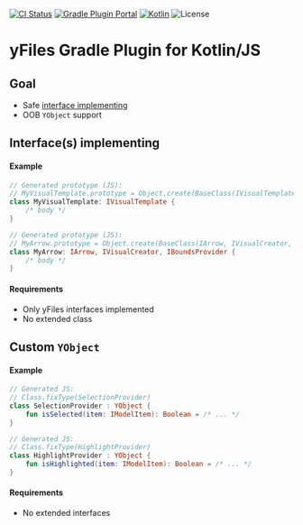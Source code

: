 [![CI Status](https://github.com/turansky/yfiles-kotlin/workflows/CI/badge.svg)](https://github.com/turansky/yfiles-kotlin/actions)
[![Gradle Plugin Portal](https://img.shields.io/maven-metadata/v/https/plugins.gradle.org/m2/com/github/turansky/yfiles/com.github.turansky.yfiles.gradle.plugin/maven-metadata.xml.svg?label=plugin&logo=gradle)](https://plugins.gradle.org/plugin/com.github.turansky.yfiles)
[![Kotlin](https://img.shields.io/badge/kotlin-1.3.60-blue.svg)](http://kotlinlang.org)
![License](https://img.shields.io/github/license/turansky/yfiles-kotlin)

# yFiles Gradle Plugin for Kotlin/JS

## Goal
- Safe [interface implementing](http://docs.yworks.com/yfileshtml/#/dguide/framework_basic_interfaces#framework_implementing_interfaces)
- OOB `YObject` support

## Interface(s) implementing

#### Example
```Kotlin
// Generated prototype (JS): 
// MyVisualTemplate.prototype = Object.create(BaseClass(IVisualTemplate).prototype) 
class MyVisualTemplate: IVisualTemplate {
    /* body */
}

// Generated prototype (JS): 
// MyArrow.prototype = Object.create(BaseClass(IArrow, IVisualCreator, IBoundsProvider).prototype)
class MyArrow: IArrow, IVisualCreator, IBoundsProvider {
    /* body */
}
```

#### Requirements
- Only yFiles interfaces implemented
- No extended class

## Custom `YObject`

#### Example
```Kotlin
// Generated JS: 
// Class.fixType(SelectionProvider) 
class SelectionProvider : YObject {
    fun isSelected(item: IModelItem): Boolean = /* ... */
}

// Generated JS: 
// Class.fixType(HighlightProvider)
class HighlightProvider : YObject {
    fun isHighlighted(item: IModelItem): Boolean = /* ... */
}
```

#### Requirements
- No extended interfaces
